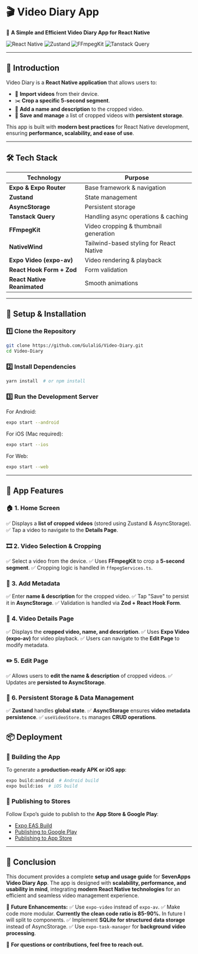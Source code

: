 # 🎬 **Video Diary App**

🚀 **A Simple and Efficient Video Diary App for React Native**

![React Native](https://img.shields.io/badge/React%20Native-Expo-blue) ![Zustand](https://img.shields.io/badge/State%20Management-Zustand-green) ![FFmpegKit](https://img.shields.io/badge/Video%20Processing-FFmpegKit-red) ![Tanstack Query](https://img.shields.io/badge/Async%20Logic-Tanstack%20Query-orange)

---

## 📌 **Introduction**
Video Diary is a **React Native application** that allows users to:
- 🎥 **Import videos** from their device.
- ✂️ **Crop a specific 5-second segment**.
- 📝 **Add a name and description** to the cropped video.
- 📂 **Save and manage** a list of cropped videos with **persistent storage**.

This app is built with **modern best practices** for React Native development, ensuring **performance, scalability, and ease of use**.

---

## 🛠 **Tech Stack**

| Technology            | Purpose |
|----------------------|----------------|
| **Expo & Expo Router** | Base framework & navigation |
| **Zustand**           | State management |
| **AsyncStorage**      | Persistent storage |
| **Tanstack Query**    | Handling async operations & caching |
| **FFmpegKit**        | Video cropping & thumbnail generation |
| **NativeWind**        | Tailwind-based styling for React Native |
| **Expo Video (expo-av)**        | Video rendering & playback |
| **React Hook Form + Zod** | Form validation |
| **React Native Reanimated** | Smooth animations |

---

## 🚀 **Setup & Installation**

### **1️⃣ Clone the Repository**
```sh
git clone https://github.com/GulaliG/Video-Diary.git
cd Video-Diary
```

### **2️⃣ Install Dependencies**
```sh
yarn install  # or npm install
```

### **3️⃣ Run the Development Server**
For Android:
```sh
expo start --android
```
For iOS (Mac required):
```sh
expo start --ios
```
For Web:
```sh
expo start --web
```

---

## 📱 **App Features**

### 🏠 **1. Home Screen**
✅ Displays a **list of cropped videos** (stored using Zustand & AsyncStorage).
✅ Tap a video to navigate to the **Details Page**.

### 🎞 **2. Video Selection & Cropping**
✅ Select a video from the device.
✅ Uses **FFmpegKit** to crop a **5-second segment**.
✅ Cropping logic is handled in `ffmpegServices.ts`.

### 📝 **3. Add Metadata**
✅ Enter **name & description** for the cropped video.
✅ Tap "Save" to persist it in **AsyncStorage**.
✅ Validation is handled via **Zod + React Hook Form**.

### 📂 **4. Video Details Page**
✅ Displays the **cropped video, name, and description**.
✅ Uses **Expo Video (expo-av)** for video playback.
✅ Users can navigate to the **Edit Page** to modify metadata.

### ✏️ **5. Edit Page**
✅ Allows users to **edit the name & description** of cropped videos.
✅ Updates are **persisted to AsyncStorage**.

### 💾 **6. Persistent Storage & Data Management**
✅ **Zustand** handles **global state**.
✅ **AsyncStorage** ensures **video metadata persistence**.
✅ `useVideoStore.ts` manages **CRUD operations**.

## 📦 **Deployment**

### 🔧 **Building the App**
To generate a **production-ready APK or iOS app**:
```sh
expo build:android  # Android build
expo build:ios  # iOS build
```

### 🚀 **Publishing to Stores**
Follow Expo’s guide to publish to the **App Store & Google Play**:
- [Expo EAS Build](https://docs.expo.dev/build/introduction/)
- [Publishing to Google Play](https://docs.expo.dev/submit/android/)
- [Publishing to App Store](https://docs.expo.dev/submit/ios/)

---

## 🏁 **Conclusion**
This document provides a complete **setup and usage guide** for **SevenApps Video Diary App**. The app is designed with **scalability, performance, and usability in mind**, integrating **modern React Native technologies** for an efficient and seamless video management experience.

🔹 **Future Enhancements:**
✅ Use `expo-video` instead of `expo-av`.
✅ Make code more modular. **Currently the clean code ratio is 85-90%.** In future I will split to components.
✅ Implement **SQLite for structured data storage** instead of AsyncStorage.
✅ Use `expo-task-manager` for **background video processing**.

📩 **For questions or contributions, feel free to reach out.**